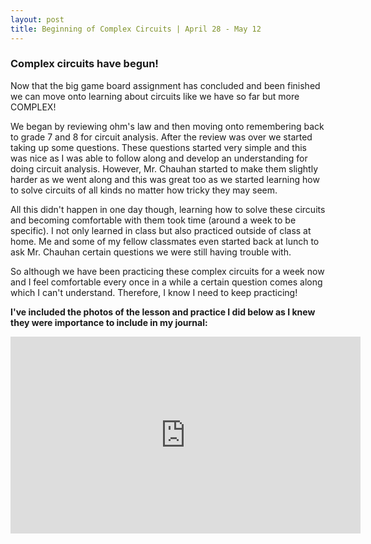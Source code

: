 ```yaml
---
layout: post
title: Beginning of Complex Circuits | April 28 - May 12
---
```


### Complex circuits have begun!

Now that the big game board assignment has concluded and been finished we can move onto learning about circuits like we have so far but more COMPLEX!

We began by reviewing ohm's law and then moving onto remembering back to grade 7 and 8 for circuit analysis. After the review was over we started taking up some questions. These questions started very simple and this was nice as I was able to follow along and develop an understanding for doing circuit analysis. However, Mr. Chauhan started to make them slightly harder as we went along and this was great too as we started learning how to solve circuits of all kinds no matter how tricky they may seem.

All this didn't happen in one day though, learning how to solve these circuits and becoming comfortable with them took time (around a week to be specific). I not only learned in class but also practiced outside of class at home. Me and some of my fellow classmates even started back at lunch to ask Mr. Chauhan certain questions we were still having trouble with.

So although we have been practicing these complex circuits for a week now and I feel comfortable every once in a while a certain question comes along which I can't understand. Therefore, I know I need to keep practicing!

**I've included the photos of the lesson and practice I did below as I knew they were importance to include in my journal:**

<script src="https://cdn.jsdelivr.net/npm/publicalbum@latest/embed-ui.min.js" async></script>
<div class="pa-gallery-player-widget" style="width:100%; height:480px; display:none;"
  data-link="https://photos.app.goo.gl/hCoeiE1i7ai1RWTk8"
  data-title="Complex Circuits"
  data-description="7 new items added to shared album">
  <object data="https://lh3.googleusercontent.com/c1UJBI-sRmoLirpnbt7PfNKS5PFaP4SMjPjkGvpyf9OqW_BzDEt_uCB8MSOgFooOscOO_9hxsoJ-C34HpVIyAg8mT6ZevDIPdEi0RZ63lN81XwwYFPQBvTPsNZQ8f9JglVtAmwItBw=w1920-h1080"></object>
  <object data="https://lh3.googleusercontent.com/2BVhwpru9jDExtCFkKn35zALRqiNrYni-2JJOYyYF2ubYqtC8ZgitKK5picqgqKZlyDyT8an6RGvZHwZIwLlsR9gdwtIn1mVi8wzqDdtU0xt8wvsrfBLBGO12k-DpmW3e93g0h6Nsg=w1920-h1080"></object>
  <object data="https://lh3.googleusercontent.com/M-hnec2Uu86qdRToOPimk0xyRNYQ3JlwD4BgEavCSWzTdcab_NyrKmSFBJSv_F1vaiyJzqvc_kD6JTEkiJAgzOQ4CjkYqwlDNaYmLWpJizo6RMu8h7IrQOyFb1w6m1UmI9OSZzPlUg=w1920-h1080"></object>
  <object data="https://lh3.googleusercontent.com/BWFWOjEVNVeX5sOWnKUlhM5mp2qR1y-Hoi8k6kqHdCxZXbYy1NlArWB8edZdnZWVTmwY7HLOuifj4tj1qwApxJYMLkP9GOEXWAo2klFTlflee5G9JZln3S0MBtTYY0ar5ROyz5fHmA=w1920-h1080"></object>
  <object data="https://lh3.googleusercontent.com/E4IbAL3V-koman_Zk8zcjwpx3cdEKnBeOdtdgoSPrkAbPRwwixLjSR-uNljLsSARiO_EFC220aY9TSSz57q6jGP5hvMcaNtD4A-JR7niJMJzpIIsEsqx5HTzJrml1Xh23nxGxIwuKg=w1920-h1080"></object>
  <object data="https://lh3.googleusercontent.com/068d-U_SupkaYJsLulfLP7jwRnqdEy1Dufgc1Bqjmxu6OF144LBU_DBwKh0EwjmW4MnWi8LZ1qHYi865QMMdRddvqAKjyQ1R7AJ5X1SP4vnG1tZK-jkB4YavRN8eSrNBo-pDFcGBrQ=w1920-h1080"></object>
  <object data="https://lh3.googleusercontent.com/BZ_4Mw1ti5_O9Pzxchmu6fi36RG9PqYdqmHs_w_DQ0oq2FnwCTaDXVme67TUs2HcBJC1D8aRSwe1MeD6ET6zIwd8T0BVkVoQ-pcK6WIMKtypx3xNxt8oMgvrtvmQ5e7E1x3Uh1uo-w=w1920-h1080"></object>
</div>

<iframe width="560" height="315" src="https://www.youtube.com/embed/kjW4H3fKi8o" title="YouTube video player" frameborder="0" allow="accelerometer; autoplay; clipboard-write; encrypted-media; gyroscope; picture-in-picture" allowfullscreen></iframe>

